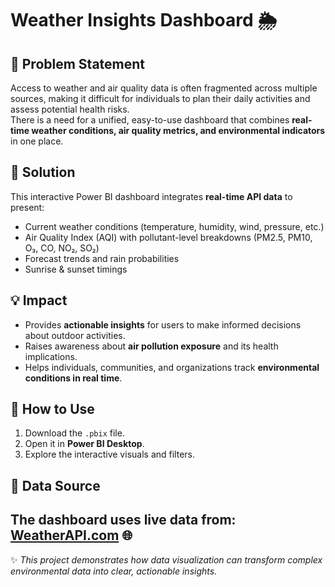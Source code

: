 # Weather Insights Dashboard 🌦️

## 📌 Problem Statement
Access to weather and air quality data is often fragmented across multiple sources, making it difficult for individuals to plan their daily activities and assess potential health risks.  
There is a need for a unified, easy-to-use dashboard that combines **real-time weather conditions, air quality metrics, and environmental indicators** in one place.

## 🎯 Solution
This interactive Power BI dashboard integrates **real-time API data** to present:
- Current weather conditions (temperature, humidity, wind, pressure, etc.)
- Air Quality Index (AQI) with pollutant-level breakdowns (PM2.5, PM10, O₃, CO, NO₂, SO₂)
- Forecast trends and rain probabilities
- Sunrise & sunset timings

## 💡 Impact
- Provides **actionable insights** for users to make informed decisions about outdoor activities.  
- Raises awareness about **air pollution exposure** and its health implications.  
- Helps individuals, communities, and organizations track **environmental conditions in real time**.
  
## 🚀 How to Use
1. Download the `.pbix` file.  
2. Open it in **Power BI Desktop**.  
3. Explore the interactive visuals and filters.  

## 🔗 Data Source
The dashboard uses live data from:  
[WeatherAPI.com](https://www.weatherapi.com/) 🌐
---

✨ *This project demonstrates how data visualization can transform complex environmental data into clear, actionable insights.*
